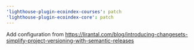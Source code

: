```yaml
---
'lighthouse-plugin-ecoindex-courses': patch
'lighthouse-plugin-ecoindex-core': patch
---
```


Add configuration from https://lirantal.com/blog/introducing-changesets-simplify-project-versioning-with-semantic-releases

